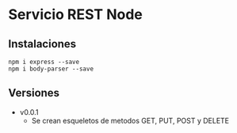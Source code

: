 # Servicio REST Node

## Instalaciones

```
npm i express --save
npm i body-parser --save
```

## Versiones

- v0.0.1
    * Se crean esqueletos de metodos GET, PUT, POST y DELETE
    
